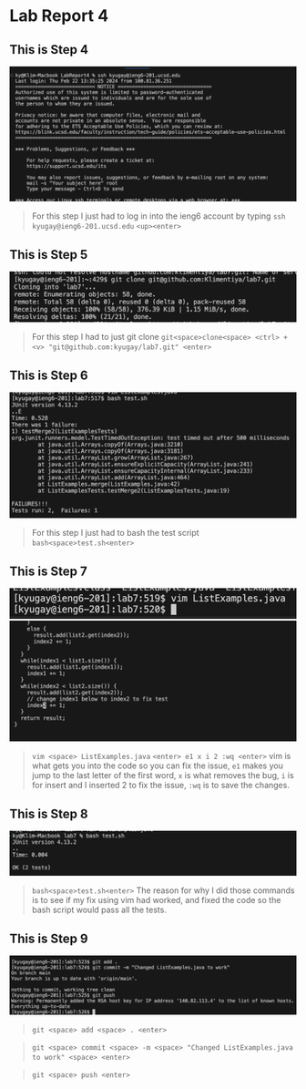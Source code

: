 # Lab Report 4 

## This is Step 4 

![Image](Lab4LogIn.png)

>For this step I just had to log in into the ieng6 account by typing `ssh kyugay@ieng6-201.ucsd.edu`
> `<up><enter>`

## This is Step 5 

![Image](Lab4ForkNew.png) 

>For this step I had to just git clone
>`git<space>clone<space> <ctrl> + <v> "git@github.com:kyugay/lab7.git" <enter>`

## This is Step 6 

![Image](Lab7_Remake_Bash.png)

>For this step I just had to bash the test script
> `bash<space>test.sh<enter>`

## This is Step 7 

![Image](Lab7_Remake_Vim.png)
![Image](Lab4Fix.png)

> `vim <space> ListExamples.java` `<enter> e1 x i 2 :wq <enter>`
> vim is what gets you into the code so you can fix the issue, `e1` makes you jump to the last letter of the first word, `x` is what removes the bug, `i` is for insert and I inserted 2 to fix the issue, `:wq` is to save the changes. 

## This is Step 8 

![Image](Lab4TestSuccess.png)

> `bash<space>test.sh<enter>`  The reason for why I did those commands is to see if my fix using vim had worked, and fixed the code so the bash script would pass all the tests. 

## This is Step 9 
![Image](Lab7_Remake_Git.png)

> `git <space> add <space> . <enter>`

> `git <space> commit <space> -m <space> "Changed ListExamples.java to work" <space> <enter>`

> `git <space> push <enter>`






